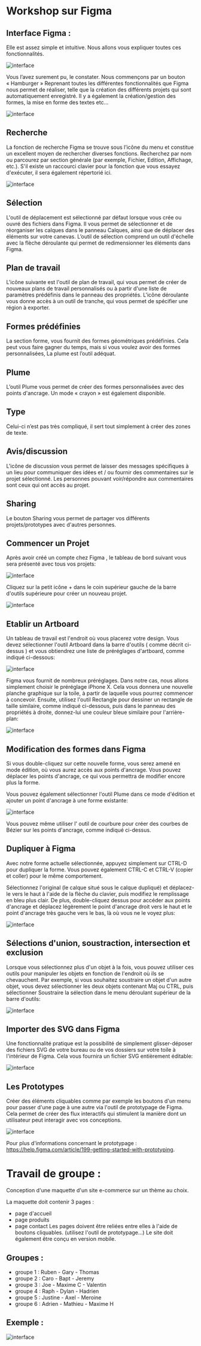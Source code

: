 # Workshop sur Figma 

## Interface Figma :
Elle est assez simple et intuitive. Nous allons vous expliquer toutes ces fonctionnalités.
 
 ![interface](board.JPG)

Vous l’avez surement pu, le constater. Nous commençons par un bouton « Hamburger » Reprenant toutes les différentes fonctionnalités que Figma nous permet de réaliser, telle que la création des différents projets qui sont automatiquement enregistré. Il y a également la création/gestion des formes, la mise en forme des textes etc…
 
  ![interface](menuboard.JPG)
  
## Recherche

La fonction de recherche Figma se trouve sous l’icône du menu et constitue un excellent moyen de rechercher diverses fonctions. Recherchez par nom ou parcourez par section générale (par exemple, Fichier, Edition, Affichage, etc.). S'il existe un raccourci clavier pour la fonction que vous essayez d'exécuter, il sera également répertorié ici. 

![interface](outils.JPG)
  
## Sélection

L'outil de déplacement est sélectionné par défaut lorsque vous crée ou ouvré des fichiers dans Figma. Il vous permet de sélectionner et de réorganiser les calques dans le panneau Calques, ainsi que de déplacer des éléments sur votre canevas. L’outil de sélection comprend un outil d'échelle avec la flèche déroulante qui permet de redimensionner les éléments dans Figma.

## Plan de travail
L'icône suivante est l'outil de plan de travail, qui vous permet de créer de nouveaux plans de travail personnalisés ou à partir d'une liste de paramètres prédéfinis dans le panneau des propriétés. L'icône déroulante vous donne accès à un outil de tranche, qui vous permet de spécifier une région à exporter.

## Formes prédéfinies
La section forme, vous fournit des formes géométriques prédéfinies. Cela peut vous faire gagner du temps, mais si vous voulez avoir des formes personnalisées, La plume est l’outil adéquat.
## Plume
L’outil Plume vous permet de créer des formes personnalisées avec des points d'ancrage. Un mode « crayon » est également disponible.

## Type
Celui-ci n’est pas très compliqué, il sert tout simplement à créer des zones de texte.

## Avis/discussion
L'icône de discussion vous permet de laisser des messages spécifiques à un lieu pour communiquer des idées et / ou fournir des commentaires sur le projet sélectionné. Les personnes pouvant voir/répondre aux commentaires sont ceux qui ont accès au projet.

## Sharing
Le bouton Sharing vous permet de partager vos différents projets/prototypes avec d'autres personnes.


## Commencer un Projet
Après avoir créé un compte chez Figma , le tableau de bord suivant vous sera présenté avec tous vos projets:

 ![interface](figmaboard.JPG)
 
Cliquez sur la petit icône + dans le coin supérieur gauche de la barre d'outils supérieure pour créer un nouveau projet.

 ![interface](figmanew.JPG)

## Etablir un Artboard
Un tableau de travail est l'endroit où vous placerez votre design. Vous devez sélectionner l'outil Artboard dans la barre d'outils ( comme décrit ci-dessus ) et vous obtiendrez une liste de préréglages d'artboard, comme indiqué ci-dessous:
 
 ![interface](figmaartboard.JPG)
 
Figma vous fournit de nombreux préréglages. Dans notre cas, nous allons simplement choisir le  préréglage iPhone X. Cela vous donnera une nouvelle planche graphique sur la toile, à partir de laquelle vous pourrez commencer à concevoir.
Ensuite, utilisez l'outil Rectangle pour dessiner un rectangle de taille similaire, comme indiqué ci-dessous, puis dans le panneau des propriétés à droite, donnez-lui une couleur bleue similaire pour l'arrière-plan:

 ![interface](figmaforme.JPG)

## Modification des formes dans Figma
Si vous double-cliquez sur cette nouvelle forme, vous serez amené en mode édition, où vous aurez accès aux points d'ancrage. Vous pouvez déplacer les points d'ancrage, ce qui vous permettra de modifier encore plus la forme.

Vous pouvez également sélectionner l'outil Plume dans ce mode d'édition et ajouter un point d'ancrage à une forme existante:

![interface](figmamodifforme.JPG)
 
Vous pouvez même utiliser l' outil de courbure  pour créer des courbes de Bézier sur les points d'ancrage, comme indiqué ci-dessus.

## Dupliquer à Figma
Avec notre forme actuelle sélectionnée, appuyez simplement sur CTRL-D pour dupliquer la forme. Vous pouvez également CTRL-C et CTRL-V (copier et coller) pour le même comportement. 

Sélectionnez l'original (le calque situé sous le calque dupliqué) et déplacez-le vers le haut à l'aide de la flèche du clavier, puis modifiez le remplissage en bleu plus clair. De plus, double-cliquez dessus pour accéder aux points d'ancrage et déplacez légèrement le point d'ancrage droit vers le haut et le point d'ancrage très gauche vers le bas, là où vous ne le voyez plus:

 ![interface](figmadupliquer.JPG)

## Sélections d'union, soustraction, intersection et exclusion
Lorsque vous sélectionnez plus d'un objet à la fois, vous pouvez utiliser ces outils pour manipuler les objets en fonction de l'endroit où ils se chevauchent. Par exemple, si vous souhaitez soustraire un objet d'un autre objet, vous devez sélectionner les deux objets contenant Maj ou CTRL, puis sélectionner Soustraire la sélection  dans le menu déroulant supérieur de la barre d'outils:

  ![interface](figmaselection.JPG)

## Importer des SVG dans Figma
Une fonctionnalité pratique est la possibilité de simplement glisser-déposer des fichiers SVG de votre bureau ou de vos dossiers sur votre toile à l'intérieur de Figma.
Cela vous fournira un fichier SVG entièrement éditable:

  ![interface](figmasvg.JPG)

## Les Prototypes

Créer des éléments cliquables comme par exemple les boutons d'un menu pour passer d'une page à une autre via l'outil de prototypage de Figma. Cela permet de créer des flux interactifs qui stimulent la manière dont un utilisateur peut interagir avec vos conceptions.

  ![interface](prototype.JPG)
  
  Pour plus d'informations concernant le prototypage : https://help.figma.com/article/199-getting-started-with-prototyping.

# Travail de groupe :
Conception d'une maquette d'un site e-commerce sur un thème au choix.

La maquette doit contenir 3 pages :
- page d'accueil
- page produits
-	page contact
Les pages doivent être reliées entre elles à l'aide de boutons cliquables. (utilisez l'outil de prototypage...)
Le site doit également être conçu en version mobile.

## Groupes :
- groupe 1 : Ruben - Gary - Thomas
- groupe 2 : Caro - Bapt - Jeremy
- groupe 3 : Joe - Maxime C - Valentin
- groupe 4 : Raph - Dylan - Hadrien
- groupe 5 : Justine - Axel - Meroine
- groupe 6 : Adrien - Mathieu - Maxime H


## Exemple :

  ![interface](exemplemaquette.JPG)
